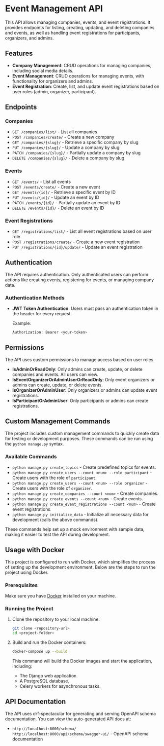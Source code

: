 # Event Management API

This API allows managing companies, events, and event registrations. It provides endpoints for listing, creating, updating, and deleting companies and events, as well as handling event registrations for participants, organizers, and admins.

## Features

- **Company Management**: CRUD operations for managing companies, including social media details.
- **Event Management**: CRUD operations for managing events, with functionality for organizers and admins.
- **Event Registration**: Create, list, and update event registrations based on user roles (admin, organizer, participant).

## Endpoints

### Companies

- `GET /companies/list/` - List all companies
- `POST /companies/create/` - Create a new company
- `GET /companies/{slug}/` - Retrieve a specific company by slug
- `PUT /companies/{slug}/` - Update a company by slug
- `PATCH /companies/{slug}/` - Partially update a company by slug
- `DELETE /companies/{slug}/` - Delete a company by slug

### Events

- `GET /events/` - List all events
- `POST /events/create/` - Create a new event
- `GET /events/{id}/` - Retrieve a specific event by ID
- `PUT /events/{id}/` - Update an event by ID
- `PATCH /events/{id}/` - Partially update an event by ID
- `DELETE /events/{id}/` - Delete an event by ID

### Event Registrations

- `GET /registrations/list/` - List all event registrations based on user role
- `POST /registrations/create/` - Create a new event registration
- `PUT /registrations/{id}/update/` - Update an event registration

## Authentication

The API requires authentication. Only authenticated users can perform actions like creating events, registering for events, or managing company data.

### Authentication Methods

- **JWT Token Authentication**: Users must pass an authentication token in the header for every request.
  
  Example:
  ```bash
  Authorization: Bearer <your-token>
  ```

## Permissions

The API uses custom permissions to manage access based on user roles. 

- **IsAdminOrReadOnly**: Only admins can create, update, or delete companies and events. All users can view.
- **IsEventOrganizerOrAdminUserOrReadOnly**: Only event organizers or admins can create, update, or delete events.
- **IsOrganizerOrAdminUser**: Only organizers or admins can update event registrations.
- **IsParticipantOrAdminUser**: Only participants or admins can create registrations.

## Custom Management Commands

The project includes custom management commands to quickly create data for testing or development purposes. These commands can be run using the `python manage.py` syntax.

### Available Commands

- `python manage.py create_topics` - Create predefined topics for events.
- `python manage.py create_users --count <num> --role participant` - Create users with the role of `participant`.
- `python manage.py create_users --count <num> --role organizer` - Create users with the role of `organizer`.
- `python manage.py create_companies --count <num>` - Create companies.
- `python manage.py create_events --count <num>` - Create events.
- `python manage.py create_event_registrations --count <num>` - Create event registrations.
- `python manage.py initialize_data` - Initialize all necessary data for development (calls the above commands).

These commands help set up a mock environment with sample data, making it easier to test the API during development.

## Usage with Docker

This project is configured to run with Docker, which simplifies the process of setting up the development environment. Below are the steps to run the project using Docker.

### Prerequisites

Make sure you have [Docker](https://www.docker.com/get-started) installed on your machine.

### Running the Project

1. Clone the repository to your local machine:
   ```bash
   git clone <repository-url>
   cd <project-folder>
   ```

2. Build and run the Docker containers:
   ```bash
   docker-compose up --build
   ```

   This command will build the Docker images and start the application, including:
   - The Django web application.
   - A PostgreSQL database.
   - Celery workers for asynchronous tasks.


## API Documentation

The API uses drf-spectacular for generating and serving OpenAPI schema documentation. You can view the auto-generated API docs at:

- `http://localhost:8000/schema/` `http://localhost:8000/api/schema/swagger-ui/` - OpenAPI schema documentation
